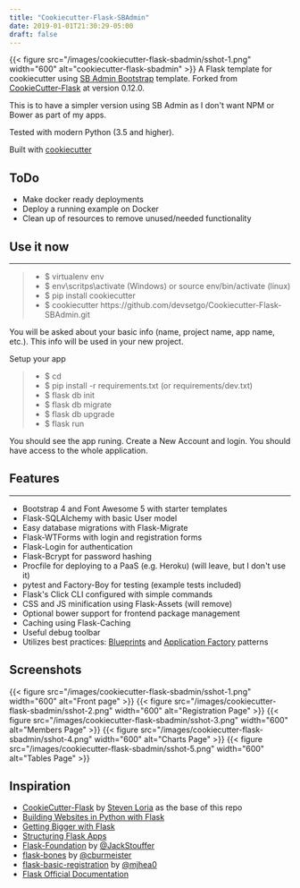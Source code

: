 ```yaml
---
title: "Cookiecutter-Flask-SBAdmin"
date: 2019-01-01T21:30:29-05:00
draft: false
---
```


{{< figure src="/images/cookiecutter-flask-sbadmin/sshot-1.png" width="600" alt="cookiecutter-flask-sbadmin" >}}
A Flask template for cookiecutter using [SB Admin Bootstrap](https://startbootstrap.com/template-overviews/sb-admin/) template. Forked from [CookieCutter-Flask](https://github.com/sloria/cookiecutter-flask) at version 0.12.0.

This is to have a simpler version using SB Admin as I don't want NPM or Bower as part of my apps.

Tested with modern Python (3.5 and higher).

Built with [cookiecutter](https://github.com/audreyr/cookiecutter)

## ToDo
* Make docker ready deployments
* Deploy a running example on Docker
* Clean up of resources to remove unused/needed functionality


## Use it now
----------
<blockquote>
    <ul>
        <li>$ virtualenv env</li>
        <li>$ env\scritps\activate (Windows) or source env/bin/activate (linux)</li>
        <li>$ pip install cookiecutter</li>
        <li>$ cookiecutter https://github.com/devsetgo/Cookiecutter-Flask-SBAdmin.git</li>
    <ul>
</blockquote>
You will be asked about your basic info (name, project name, app name, etc.). This info will be used in your new project.

Setup your app
<blockquote>
    <ul>
        <li>$ cd <your app directory> </li>
        <li>$ pip install -r requirements.txt (or requirements/dev.txt)</li>
        <li>$ flask db init</li>
        <li>$ flask db migrate</li>
        <li>$ flask db upgrade</li>
        <li>$ flask run</li>
    </ul>
</blockquote>
You should see the app runing. Create a New Account and login. You should have access to the whole application.

## Features
--------

- Bootstrap 4 and Font Awesome 5 with starter templates
- Flask-SQLAlchemy with basic User model
- Easy database migrations with Flask-Migrate
- Flask-WTForms with login and registration forms
- Flask-Login for authentication
- Flask-Bcrypt for password hashing
- Procfile for deploying to a PaaS (e.g. Heroku) (will leave, but I don't use it)
- pytest and Factory-Boy for testing (example tests included)
- Flask's Click CLI configured with simple commands
- CSS and JS minification using Flask-Assets (will remove)
- Optional bower support for frontend package management
- Caching using Flask-Caching
- Useful debug toolbar
- Utilizes best practices: [Blueprints](http://flask.pocoo.org/docs/blueprints/) and [Application Factory](http://flask.pocoo.org/docs/patterns/appfactories/) patterns

Screenshots
-----------

{{< figure src="/images/cookiecutter-flask-sbadmin/sshot-1.png" width="600" alt="Front page" >}}
{{< figure src="/images/cookiecutter-flask-sbadmin/sshot-2.png" width="600" alt="Registration Page" >}}
{{< figure src="/images/cookiecutter-flask-sbadmin/sshot-3.png" width="600" alt="Members Page" >}}
{{< figure src="/images/cookiecutter-flask-sbadmin/sshot-4.png" width="600" alt="Charts Page" >}}
{{< figure src="/images/cookiecutter-flask-sbadmin/sshot-5.png" width="600" alt="Tables Page" >}}


Inspiration
-----------
- [CookieCutter-Flask](https://github.com/sloria/cookiecutter-flask) by [Steven Loria](https://github.com/sloria) as the base of this repo
- [Building Websites in Python with Flask](http://maximebf.com/blog/2012/10/building-websites-in-python-with-flask/)
- [Getting Bigger with Flask](http://maximebf.com/blog/2012/11/getting-bigger-with-flask/)
- [Structuring Flask Apps](http://charlesleifer.com/blog/structuring-flask-apps-a-how-to-for-those-coming-from-django/)
- [Flask-Foundation](https://github.com/JackStouffer/Flask-Foundation) by [@JackStouffer](https://github.com/JackStouffer)
- [flask-bones](https://github.com/cburmeister/flask-bones) by [@cburmeister](https://github.com/cburmeister)
- [flask-basic-registration](https://github.com/mjhea0/flask-basic-registration) by [@mjhea0](https://github.com/mjhea)
- [Flask Official Documentation](http://flask.pocoo.org/docs/)
